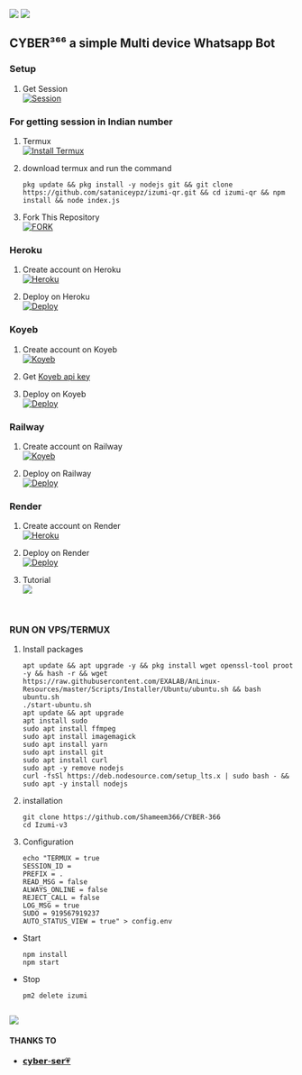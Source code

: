 <a><img src='https://i.imgur.com/LyHic3i.gif'/></a>
<a><img src='https://i.imgur.com/nijBDhN.jpeg'/></a> 
## CYBER³⁶⁶ a simple Multi device Whatsapp Bot   
### Setup 
1. Get Session
   <br>
<a href='https://izumiqr-dy0ufqtx.b4a.run/pair' target="_blank"><img alt='Session' src='https://img.shields.io/badge/Session-V3100000?style=for-the-badge&logo=render&logoColor=white&labelColor=black&color=black'/></a>

 
### For getting session in Indian number
1.  Termux
    <br>
<a href='https://www.mediafire.com/file/iogcejb8629yv63/base.apk/file' target="_blank"><img alt='Install Termux' src='https://img.shields.io/badge/Install Termux-V2100000?style=for-the-badge&logo=scan&logoColor=white&labelColor=black&color=black'/></a>

2. download termux and run the command
    ```
   pkg update && pkg install -y nodejs git && git clone https://github.com/sataniceypz/izumi-qr.git && cd izumi-qr && npm install && node index.js
   ```

1. Fork This Repository
   <br>
<a href='https://github.com/Shameem366/CYBER-366/fork' target="_blank"><img alt='FORK' src='https://img.shields.io/badge/fork-100000?style=for-the-badge&logo=github&logoColor=white&labelColor=black&color=black'/></a>

### Heroku
1. Create account on Heroku
   <br>
<a href='https://signup.heroku.com/' target="_blank"><img alt='Heroku' src='https://img.shields.io/badge/-Create-black?style=for-the-badge&logo=heroku&logoColor=white'/></a>

2. Deploy on Heroku
   <br>
<a href='https://api.maskser.me/deploy' target="_blank"><img alt='Deploy' src='https://img.shields.io/badge/-Deploy-black?style=for-the-badge&logo=heroku&logoColor=white'/></a>

### Koyeb
1. Create account on Koyeb
   <br>
<a href='https://koyeb.com' target="_blank"><img alt='Koyeb' src='https://img.shields.io/badge/-Create-black?style=for-the-badge&logo=koyeb&logoColor=white'/></a>

2. Get [Koyeb api key](https://app.koyeb.com/account/api)

3. Deploy on Koyeb
   <br>
<a href='https://izumi-web.vercel.app/koyeb' target="_blank"><img alt='Deploy' src='https://img.shields.io/badge/-Deploy-black?style=for-the-badge&logo=koyeb&logoColor=white'/></a>

### Railway
1. Create account on Railway
   <br>
<a href='https://railway.app/login' target="_blank"><img alt='Koyeb' src='https://img.shields.io/badge/-Create-black?style=for-the-badge&logo=railway&logoColor=white'/></a>

2. Deploy on Railway
   <br>
<a href='https://railway.app/template/jE4mV4?referralCode=RUBiix' target="_blank"><img alt='Deploy' src='https://img.shields.io/badge/-Deploy-black?style=for-the-badge&logo=railway&logoColor=white'/></a>

### Render
1. Create account on Render
   <br>
<a href='https://render.com' target="_blank"><img alt='Heroku' src='https://img.shields.io/badge/-Create-black?style=for-the-badge&logo=Render&logoColor=white'/></a>

2. Deploy on Render
   <br>
<a href='https://izumi-web.vercel.app/render' target="_blank"><img alt='Deploy' src='https://img.shields.io/badge/-Deploy-black?style=for-the-badge&logo=Render&logoColor=white'/></a>

3. Tutorial
   <br>
<a href="https://youtu.be/c9jQJK9rasU?si=Suz_JfA2TRmJSVVM"><img align="center" src="https://img.shields.io/badge/-Watch-black?style=for-the-badge&logo=Render&logoColor=white" /></a>
 </p>
 </br>
 
### RUN ON VPS/TERMUX

1. Install packages
   ```
   apt update && apt upgrade -y && pkg install wget openssl-tool proot -y && hash -r && wget https://raw.githubusercontent.com/EXALAB/AnLinux-Resources/master/Scripts/Installer/Ubuntu/ubuntu.sh && bash ubuntu.sh
   ./start-ubuntu.sh
   apt update && apt upgrade
   apt install sudo
   sudo apt install ffmpeg
   sudo apt install imagemagick
   sudo apt install yarn
   sudo apt install git
   sudo apt install curl
   sudo apt -y remove nodejs
   curl -fsSl https://deb.nodesource.com/setup_lts.x | sudo bash - && sudo apt -y install nodejs
   ```
2. installation
   ```
   git clone https://github.com/Shameem366/CYBER-366
   cd Izumi-v3
4. Configuration
   ```
   echo "TERMUX = true
   SESSION_ID =
   PREFIX = .
   READ_MSG = false
   ALWAYS_ONLINE = false
   REJECT_CALL = false
   LOG_MSG = true
   SUDO = 919567919237
   AUTO_STATUS_VIEW = true" > config.env
   ```
- Start
  ```
  npm install
  npm start
  ```
- Stop
  ```
  pm2 delete izumi
    
<a><img src='https://i.imgur.com/LyHic3i.gif'/></a>

#### THANKS TO
- [ 𝗰𝘆𝗯𝗲𝗿-𝘀𝗲𝗿💗](https://github.com/Shameem366/CYBER-366) <br>

